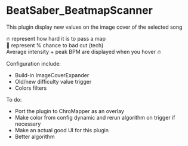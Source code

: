 # BeatSaber_BeatmapScanner
This plugin display new values on the image cover of the selected song

🔥 represent how hard it is to pass a map  
📐 represent % chance to bad cut (tech)  
Average intensity + peak BPM are displayed when you hover 🔥

Configuration include:
- Build-in ImageCoverExpander
- Old/new difficulty value trigger
- Colors filters  

To do:
- Port the plugin to ChroMapper as an overlay
- Make color from config dynamic and rerun algorithm on trigger if necessary
- Make an actual good UI for this plugin
- Better algorithm
